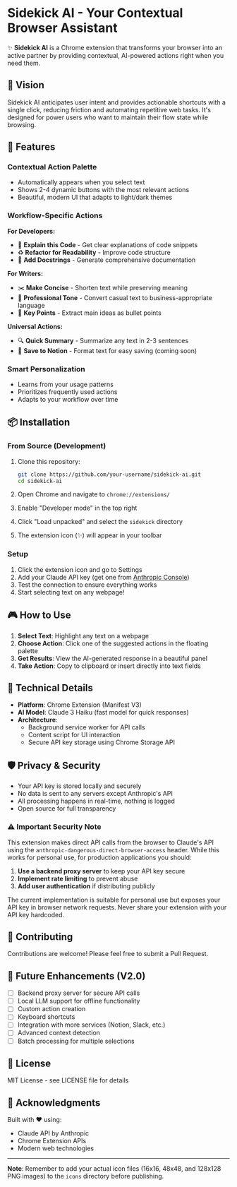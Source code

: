 # Sidekick AI - Your Contextual Browser Assistant

✨ **Sidekick AI** is a Chrome extension that transforms your browser into an active partner by providing contextual, AI-powered actions right when you need them.

## 🎯 Vision

Sidekick AI anticipates user intent and provides actionable shortcuts with a single click, reducing friction and automating repetitive web tasks. It's designed for power users who want to maintain their flow state while browsing.

## 🚀 Features

### Contextual Action Palette
- Automatically appears when you select text
- Shows 2-4 dynamic buttons with the most relevant actions
- Beautiful, modern UI that adapts to light/dark themes

### Workflow-Specific Actions

**For Developers:**
- 📜 **Explain this Code** - Get clear explanations of code snippets
- ♻️ **Refactor for Readability** - Improve code structure
- 💬 **Add Docstrings** - Generate comprehensive documentation

**For Writers:**
- ✂️ **Make Concise** - Shorten text while preserving meaning
- 👔 **Professional Tone** - Convert casual text to business-appropriate language
- 📝 **Key Points** - Extract main ideas as bullet points

**Universal Actions:**
- 🔍 **Quick Summary** - Summarize any text in 2-3 sentences
- 💾 **Save to Notion** - Format text for easy saving (coming soon)

### Smart Personalization
- Learns from your usage patterns
- Prioritizes frequently used actions
- Adapts to your workflow over time

## 📦 Installation

### From Source (Development)

1. Clone this repository:
   ```bash
   git clone https://github.com/your-username/sidekick-ai.git
   cd sidekick-ai
   ```

2. Open Chrome and navigate to `chrome://extensions/`

3. Enable "Developer mode" in the top right

4. Click "Load unpacked" and select the `sidekick` directory

5. The extension icon (✨) will appear in your toolbar

### Setup

1. Click the extension icon and go to Settings
2. Add your Claude API key (get one from [Anthropic Console](https://console.anthropic.com/api-keys))
3. Test the connection to ensure everything works
4. Start selecting text on any webpage!

## 🎮 How to Use

1. **Select Text**: Highlight any text on a webpage
2. **Choose Action**: Click one of the suggested actions in the floating palette
3. **Get Results**: View the AI-generated response in a beautiful panel
4. **Take Action**: Copy to clipboard or insert directly into text fields

## 🔧 Technical Details

- **Platform**: Chrome Extension (Manifest V3)
- **AI Model**: Claude 3 Haiku (fast model for quick responses)
- **Architecture**: 
  - Background service worker for API calls
  - Content script for UI interaction
  - Secure API key storage using Chrome Storage API

## 🛡️ Privacy & Security

- Your API key is stored locally and securely
- No data is sent to any servers except Anthropic's API
- All processing happens in real-time, nothing is logged
- Open source for full transparency

### ⚠️ Important Security Note

This extension makes direct API calls from the browser to Claude's API using the `anthropic-dangerous-direct-browser-access` header. While this works for personal use, for production applications you should:

1. **Use a backend proxy server** to keep your API key secure
2. **Implement rate limiting** to prevent abuse
3. **Add user authentication** if distributing publicly

The current implementation is suitable for personal use but exposes your API key in browser network requests. Never share your extension with your API key hardcoded.

## 🤝 Contributing

Contributions are welcome! Please feel free to submit a Pull Request.

## 📝 Future Enhancements (V2.0)

- [ ] Backend proxy server for secure API calls
- [ ] Local LLM support for offline functionality
- [ ] Custom action creation
- [ ] Keyboard shortcuts
- [ ] Integration with more services (Notion, Slack, etc.)
- [ ] Advanced context detection
- [ ] Batch processing for multiple selections

## 📄 License

MIT License - see LICENSE file for details

## 🙏 Acknowledgments

Built with ❤️ using:
- Claude API by Anthropic
- Chrome Extension APIs
- Modern web technologies

---

**Note**: Remember to add your actual icon files (16x16, 48x48, and 128x128 PNG images) to the `icons` directory before publishing.